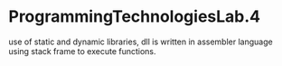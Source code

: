 # ProgrammingTechnologiesLab.4
use of static and dynamic libraries, dll is written in assembler language using stack frame to execute functions.
